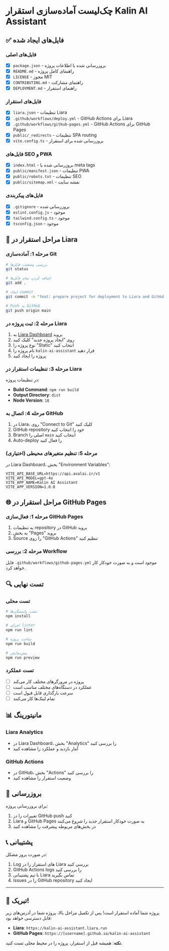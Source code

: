 # چک‌لیست آماده‌سازی استقرار Kalin AI Assistant

## ✅ فایل‌های ایجاد شده

### فایل‌های اصلی
- [x] `package.json` - بروزرسانی شده با اطلاعات پروژه
- [x] `README.md` - راهنمای کامل پروژه
- [x] `LICENSE` - مجوز MIT
- [x] `CONTRIBUTING.md` - راهنمای مشارکت
- [x] `DEPLOYMENT.md` - راهنمای استقرار

### فایل‌های استقرار
- [x] `liara.json` - تنظیمات Liara
- [x] `.github/workflows/deploy.yml` - GitHub Actions برای Liara
- [x] `.github/workflows/github-pages.yml` - GitHub Actions برای GitHub Pages
- [x] `public/_redirects` - تنظیمات SPA routing
- [x] `vite.config.ts` - بروزرسانی شده برای استقرار

### فایل‌های SEO و PWA
- [x] `index.html` - بروزرسانی شده با meta tags
- [x] `public/manifest.json` - تنظیمات PWA
- [x] `public/robots.txt` - تنظیمات SEO
- [x] `public/sitemap.xml` - نقشه سایت

### فایل‌های پیکربندی
- [x] `.gitignore` - بروزرسانی شده
- [x] `eslint.config.js` - موجود
- [x] `tailwind.config.ts` - موجود
- [x] `tsconfig.json` - موجود

## 🚀 مراحل استقرار در Liara

### مرحله 1: آماده‌سازی Git
```bash
# بررسی وضعیت فایل‌ها
git status

# اضافه کردن تمام فایل‌ها
git add .

# ایجاد commit
git commit -m "feat: prepare project for deployment to Liara and GitHub"

# Push به GitHub
git push origin main
```

### مرحله 2: ثبت پروژه در Liara
1. به [Liara Dashboard](https://console.liara.ir) بروید
2. روی "ایجاد پروژه جدید" کلیک کنید
3. نوع پروژه را "Static" انتخاب کنید
4. نام پروژه را `kalin-ai-assistant` قرار دهید
5. پروژه را ایجاد کنید

### مرحله 3: تنظیمات استقرار در Liara
در تنظیمات پروژه:
- **Build Command**: `npm run build`
- **Output Directory**: `dist`
- **Node Version**: `18`

### مرحله 4: اتصال به GitHub
1. در Liara، روی "Connect to Git" کلیک کنید
2. GitHub repository خود را انتخاب کنید
3. Branch اصلی را `main` انتخاب کنید
4. Auto-deploy را فعال کنید

### مرحله 5: تنظیم متغیرهای محیطی (اختیاری)
در Liara Dashboard، بخش "Environment Variables":
```
VITE_API_BASE_URL=https://api.avalai.ir/v1
VITE_API_MODEL=gpt-4o
VITE_APP_NAME=Kalin AI Assistant
VITE_APP_VERSION=1.0.0
```

## 🌐 مراحل استقرار در GitHub Pages

### مرحله 1: فعال‌سازی GitHub Pages
1. به تنظیمات repository در GitHub بروید
2. به بخش "Pages" بروید
3. Source را روی "GitHub Actions" تنظیم کنید

### مرحله 2: بررسی Workflow
فایل `.github/workflows/github-pages.yml` موجود است و به صورت خودکار کار خواهد کرد.

## 🔍 تست نهایی

### تست محلی
```bash
# نصب وابستگی‌ها
npm install

# اجرای linter
npm run lint

# ساخت پروژه
npm run build

# پیش‌نمایش
npm run preview
```

### تست عملکرد
- [ ] پروژه در مرورگرهای مختلف کار می‌کند
- [ ] عملکرد در دستگاه‌های مختلف مناسب است
- [ ] سرعت بارگذاری قابل قبول است
- [ ] تمام لینک‌ها کار می‌کنند

## 📊 مانیتورینگ

### Liara Analytics
- در Liara Dashboard، بخش "Analytics" را بررسی کنید
- آمار بازدید و عملکرد را مشاهده کنید

### GitHub Actions
- در GitHub، بخش "Actions" را بررسی کنید
- وضعیت استقرار را مشاهده کنید

## 🔄 بروزرسانی

برای بروزرسانی پروژه:
1. تغییرات را در GitHub push کنید
2. Liara و GitHub Pages به صورت خودکار استقرار جدید را شروع می‌کنند
3. در بخش‌های مربوطه پیشرفت را مشاهده کنید

## 📞 پشتیبانی

در صورت بروز مشکل:
1. Log های استقرار را در Liara بررسی کنید
2. GitHub Actions logs را بررسی کنید
3. با تیم پشتیبانی Liara تماس بگیرید
4. Issues را در GitHub repository ایجاد کنید

---

## 🎉 تبریک!

پروژه شما آماده استقرار است! پس از تکمیل مراحل بالا، پروژه شما در آدرس‌های زیر قابل دسترسی خواهد بود:

- **Liara**: `https://kalin-ai-assistant.liara.run`
- **GitHub Pages**: `https://[username].github.io/kalin-ai-assistant`

**نکته**: همیشه قبل از استقرار، پروژه را در محیط محلی تست کنید. 